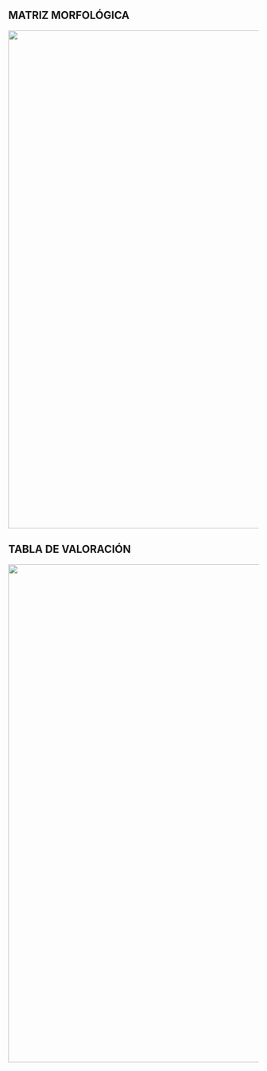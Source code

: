 ## MATRIZ MORFOLÓGICA

<p align="center"><img src="https://github.com/stephany-toribio/Repositorio-BioTech/blob/main/Imagenes/definicion.png" width="1000" style="margin: auto;"></p>

## TABLA DE VALORACIÓN

<p align="center"><img src="https://github.com/stephany-toribio/Repositorio-BioTech/blob/main/Imagenes/definicion.png" width="1000" style="margin: auto;"></p>